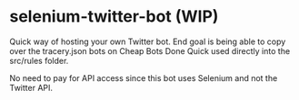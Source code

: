 # selenium-twitter-bot (WIP)

Quick way of hosting your own Twitter bot. End goal is being able to copy over the tracery.json bots on Cheap Bots Done Quick used directly into the src/rules folder.

No need to pay for API access since this bot uses Selenium and not the Twitter API.
